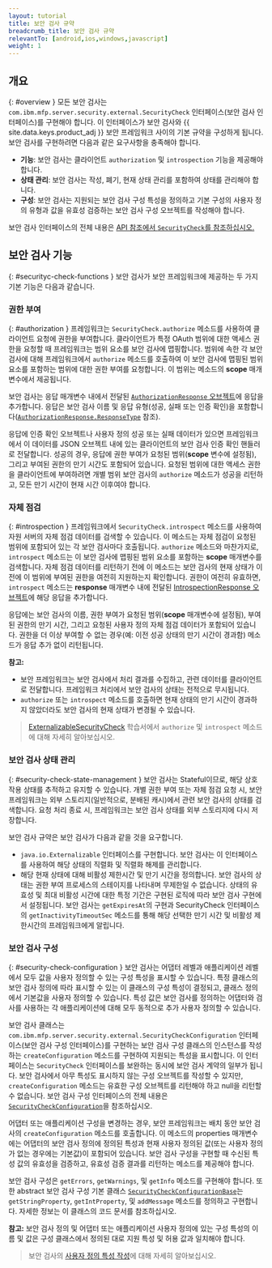 ```yaml
---
layout: tutorial
title: 보안 검사 규약
breadcrumb_title: 보안 검사 규약
relevantTo: [android,ios,windows,javascript]
weight: 1
---
```

<!-- NLS_CHARSET=UTF-8 -->
## 개요
{: #overview }
모든 보안 검사는 `com.ibm.mfp.server.security.external.SecurityCheck` 인터페이스(보안 검사 인터페이스)를 구현해야 합니다. 이 인터페이스가 보안 검사와 {{ site.data.keys.product_adj }}
보안 프레임워크 사이의 기본 규약을 구성하게 됩니다. 보안 검사를 구현하려면
다음과 같은 요구사항을 충족해야 합니다. 

* **기능**: 보안 검사는 클라이언트 `authorization` 및 `introspection` 기능을 제공해야 합니다. 
* **상태 관리**: 보안 검사는 작성, 폐기, 현재 상태 관리를 포함하여 상태를 관리해야 합니다.
* **구성**: 보안 검사는 지원되는 보안 검사 구성 특성을 정의하고 기본 구성의 사용자 정의 유형과 값을 유효성 검증하는 보안 검사 구성 오브젝트를 작성해야 합니다. 

보안 검사 인터페이스의 전체 내용은 [API 참조에서 `SecurityCheck`를 참조하십시오.](../../../api/server-side-api/java/)

## 보안 검사 기능
{: #securityc-check-functions }
보안 검사가 보안 프레임워크에 제공하는 두 가지 기본 기능은 다음과 같습니다.

### 권한 부여
{: #authorization }
프레임워크는 `SecurityCheck.authorize` 메소드를 사용하여 클라이언트 요청에
권한을 부여합니다. 클라이언트가 특정 OAuth 범위에 대한 액세스 권한을 요청할 때 프레임워크는 범위 요소를 보안 검사에 맵핑합니다. 범위에 속한 각 보안 검사에 대해 프레임워크에서
`authorize` 메소드를 호출하여 이 보안 검사에 맵핑된 범위 요소를 포함하는
범위에 대한 권한 부여를 요청합니다. 이 범위는 메소드의 **scope** 매개변수에서 제공됩니다. 

보안 검사는 응답 매개변수 내에서 전달된 [`AuthorizationResponse` 오브젝트](../../../api/server-side-api/java/)에 응답을 추가합니다. 응답은 보안 검사 이름 및 응답 유형(성공, 실패 또는 인증 확인)을 포함합니다([`AuthorizationResponse.ResponseType`](../../../api/server-side-api/java/) 참조). 

응답에 인증 확인 오브젝트나 사용자 정의 성공 또는 실패 데이터가 있으면
프레임워크에서 이 데이터를 JSON 오브젝트 내에 있는 클라이언트의
보안 검사 인증 확인 핸들러로
전달합니다. 성공의 경우, 응답에 권한 부여가 요청된 범위(**scope** 변수에
설정됨), 그리고 부여된 권한의 만기 시간도 포함되어
있습니다. 요청된 범위에 대한 액세스 권한을 클라이언트에 부여하려면
개별 범위 보안 검사의 `authorize` 메소드가 성공을 리턴하고,
모든 만기 시간이 현재 시간 이후여야 합니다. 

### 자체 점검
{: #introspection }
프레임워크에서 `SecurityCheck.introspect` 메소드를 사용하여
자원 서버의 자체 점검 데이터를 검색할 수 있습니다. 이 메소드는 자체 점검이 요청된 범위에
포함되어 있는 각 보안 검사마다
호출됩니다. `authorize` 메소드와 마찬가지로,
`introspect` 메소드는 이 보안 검사에 맵핑된 범위 요소를 포함하는
**scope** 매개변수를 검색합니다.
자체 점검 데이터를 리턴하기 전에 이 메소드는 보안 검사의 현재 상태가
이전에 이 범위에 부여된 권한을 여전히 지원하는지
확인합니다.  권한이 여전히 유효하면, `introspect` 메소드는 **response**
매개변수 내에 전달된 [IntrospectionResponse 오브젝트](../../../api/server-side-api/java/)에 해당 응답을 추가합니다. 

응답에는 보안 검사의 이름, 권한 부여가 요청된
범위(**scope** 매개변수에 설정됨), 부여된 권한의 만기 시간, 그리고 요청된
사용자 정의 자체 점검 데이터가 포함되어 있습니다. 권한을 더 이상 부여할 수 없는 경우(예:
이전 성공 상태의 만기 시간이 경과함) 메소드가 응답 추가 없이
리턴됩니다. 

**참고:**

* 보안 프레임워크는 보안 검사에서 처리 결과를 수집하고, 관련 데이터를
클라이언트로 전달합니다. 프레임워크 처리에서 보안 검사의 상태는
전적으로 무시됩니다. 
* `authorize` 또는 `introspect` 메소드를 호출하면
현재 상태의 만기 시간이 경과하지 않았더라도 보안 검사의 현재 상태가
변경될 수 있습니다.

> [ExternalizableSecurityCheck](../../externalizable-security-check) 학습서에서 `authorize` 및 `introspect` 메소드에 대해 자세히 알아보십시오.


### 보안 검사 상태 관리
{: #security-check-state-management }
보안 검사는 Stateful이므로, 해당 상호작용 상태를 추적하고 유지할 수 있습니다.
개별 권한 부여 또는 자체 점검 요청 시, 보안 프레임워크는 외부
스토리지(일반적으로, 분배된 캐시)에서 관련 보안 검사의 상태를
검색합니다. 요청 처리 종료 시, 프레임워크는 보안 검사 상태를 외부
스토리지에 다시 저장합니다. 

보안 검사 규약은 보안 검사가 다음과 같을 것을 요구합니다. 

* `java.io.Externalizable` 인터페이스를 구현합니다.
보안 검사는 이 인터페이스를 사용하여 해당 상태의 직렬화 및 직렬화 해제를
관리합니다. 
* 해당 현재 상태에 대해 비활성 제한시간 및 만기 시간을 정의합니다.
보안 검사의 상태는 권한 부여 프로세스의 스테이지를 나타내며 무제한일 수
없습니다. 상태의 유효성 및 최대 비활성 시간에 대한 특정 기간은 구현된 로직에
따라 보안 검사 구현에서 설정됩니다. 보안 검사는 `getExpiresAt`의 구현과 SecurityCheck 인터페이스의 `getInactivityTimeoutSec`
메소드를 통해 해당 선택한 만기 시간 및 비활성 제한시간의 프레임워크에게 알립니다. 

### 보안 검사 구성
{: #security-check-configuration }
보안 검사는 어댑터 레벨과 애플리케이션 레벨에서 모두 값을 사용자 정의할 수 있는
구성 특성을 표시할 수 있습니다. 특정 클래스의 보안 검사 정의에 따라
표시할 수 있는 이 클래스의 구성 특성이 결정되고, 클래스 정의에서 기본값을 사용자
정의할 수 있습니다. 특성 값은 보안 검사를 정의하는
어댑터와 검사를 사용하는 각 애플리케이션에 대해 모두 동적으로
추가 사용자 정의할 수 있습니다. 

보안 검사 클래스는 `com.ibm.mfp.server.security.external.SecurityCheckConfiguration`
인터페이스(보안 검사 구성 인터페이스)를 구현하는 보안 검사 구성 클래스의
인스턴스를 작성하는 `createConfiguration` 메소드를 구현하여
지원되는 특성을 표시합니다. 이 인터페이스는 `SecurityCheck` 인터페이스를
보완하는 동시에 보안 검사 계약의 일부가 됩니다. 보안 검사에서 아무 특성도 표시하지 않는 구성 오브젝트를 작성할 수 있지만,
`createConfiguration` 메소드는 유효한 구성 오브젝트를 리턴해야 하고 null을 리턴할 수 없습니다. 보안 검사 구성 인터페이스의 전체 내용은 [`SecurityCheckConfiguration`](../../../api/server-side-api/java/)을 참조하십시오. 

어댑터 또는 애플리케이션 구성을 변경하는 경우,
보안 프레임워크는 배치 동안 보안 검사의 `createConfiguration`
메소드를 호출합니다. 이 메소드의 properties
매개변수에는 어댑터의 보안 검사 정의에 정의된 특성과 현재 사용자 정의된
값(또는 사용자 정의가 없는 경우에는 기본값)이 포함되어 있습니다.
보안 검사 구성을 구현할 때 수신된 특성 값의 유효성을
검증하고, 유효성 검증 결과를 리턴하는 메소드를
제공해야 합니다. 

보안 검사 구성은 `getErrors`, `getWarnings`, 및 `getInfo` 메소드를 구현해야 합니다. 또한 abstract 보안 검사 구성 기본 클래스 [`SecurityCheckConfigurationBase`](../../../api/server-side-api/java/)는 `getStringProperty`, `getIntProperty`, 및 `addMessage` 메소드를 정의하고 구현합니다. 자세한 정보는 이 클래스의 코드 문서를 참조하십시오. 

**참고:** 보안 검사 정의 및 어댑터 또는 애플리케이션 사용자 정의에 있는 구성 특성의 이름 및 값은 구성 클래스에서 정의된 대로 지원 특성 및 허용 값과 일치해야 합니다. 

> 보안 검사의 [사용자 정의 특성 작성](../#security-check-configuration)에 대해 자세히 알아보십시오. 
